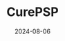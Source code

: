 ---  
layout: startup_page  
title: "CurePSP"  
id: "curepsp.org"  
permalink: "/curepspcurepsp.org08062024/"  
website: "https://www.curepsp.org"  
funding_round: "Grant"  
funding_amount: "$2M"  
investors: "Rainwater Charitable Foundation, Aging Mind Foundation"  
about: "CurePSP is a leading nonprofit organization dedicated to raising awareness, providing care, and finding a cure for progressive supranuclear palsy (PSP), corticobasal degeneration (CBD), and multiple system atrophy (MSA). They achieve this through international research partnerships, funding, advocacy, and support for those affected by these diseases."  
markets: "Healthtech, Biotechnology, Pharmaceuticals"  
hq: "New York, New York, United States"  
founded_year: "1990"  
linkedin: "https://www.linkedin.com/company/curepsp"  
twitter: ""  
instagram: ""  
facebook: ""  
crunchbase: ""  
pitchbook: ""  

date_display: "06-Aug-2024"  
date: "2024-08-06"

# SEO Optimization  
meta_title: "CurePSP - Grant Funding ($2M)"  
meta_description: "CurePSP, CurePSP is a leading nonprofit organization dedicated to raising awareness, providing care, and finding a cure for progressive supranuclear palsy (PSP..."  
meta_keywords: "CurePSP, Healthtech, Biotechnology, Pharmaceuticals, Grant funding"  
canonical_url: "https://startup.projectstartups.com/curepspcurepsp.org08062024/"  
---